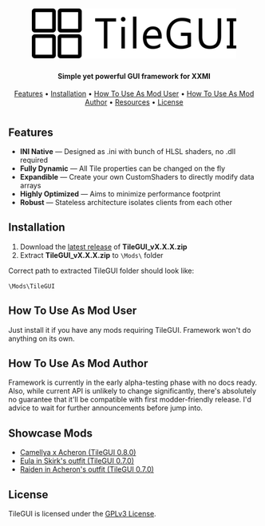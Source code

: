 <h1 align="center">
  <a href="https://github.com/SpectrumQT/TileGUI"><img src="./Assets/Readme/TileGUI Logo.png" alt="TileGUI logo"></a>
</h1>

<h4 align="center">Simple yet powerful GUI framework for XXMI</h4>

<p align="center">
  <a href="#features">Features</a> •
  <a href="#installation">Installation</a> •
  <a href="#how-to-use-as-mod-user">How To Use As Mod User</a> • 
  <a href="#how-to-use-as-mod-author">How To Use As Mod Author</a> • 
  <a href="#resources">Resources</a> •
  <a href="#license">License</a>
</p>

<h1></h1>


## Features  
- **INI Native** — Designed as .ini with bunch of HLSL shaders, no .dll required
- **Fully Dynamic** — All Tile properties can be changed on the fly 
- **Expandible** — Create your own CustomShaders to directly modify data arrays
- **Highly Optimized** — Aims to minimize performance footprint
- **Robust** — Stateless architecture isolates clients from each other


## Installation

1. Download the [latest release](https://github.com/SpectrumQT/TileGUI/releases/latest) of **TileGUI_vX.X.X.zip**
2. Extract **TileGUI_vX.X.X.zip** to `\Mods\` folder

Correct path to extracted TileGUI folder should look like:

 ```
 \Mods\TileGUI
 ```

## How To Use As Mod User

Just install it if you have any mods requiring TileGUI. Framework won't do anything on its own.


## How To Use As Mod Author

Framework is currently in the early alpha-testing phase with no docs ready. Also, while current API is unlikely to change significantly, there's absolutely no guarantee that it'll be compatible with first modder-friendly release. I'd advice to wait for further announcements before jump into.


## Showcase Mods

- [Camellya x Acheron (TileGUI 0.8.0)](https://gamebanana.com/mods/594216)
- [Eula in Skirk's outfit (TileGUI 0.7.0)](https://gamebanana.com/mods/478260)
- [Raiden in Acheron's outfit (TileGUI 0.7.0)](https://gamebanana.com/mods/495878) 

## License
TileGUI is licensed under the [GPLv3 License](https://github.com/SpectrumQT/TileGUI/blob/main/LICENSE).
